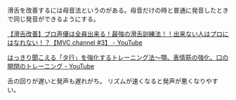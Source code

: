 滑舌を改善するには母音法というのがある。母音だけの時と普通に発音したときで同じ発音ができるようにする。

[【滑舌改善】プロ声優は全員出来る！最強の滑舌訓練法！！出来ない人はプロにはなれない！？【MVC channel #3】 - YouTube](https://youtube.com/watch?v=y25DOdPK8i8&feature=share)

[はっきり聞こえる「タ行」を強化するトレーニング法～顎、表情筋の強化、口の開閉のトレーニング - YouTube](https://www.youtube.com/watch?v=X-W01sasbNw)

舌の回りが遅いと発声も遅れがち。
リズムが速くなると発声が悪くなりやすい。
